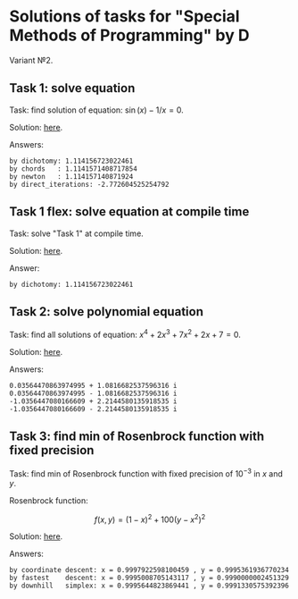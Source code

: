 # Solutions of tasks for "Special Methods of Programming" by D

Variant №2.


## Task 1: solve equation
Task: find solution of equation: $\sin(x) - 1/x = 0$.

Solution: [here](./task1_solve_equation/src/main.rs).

Answers:
```
by dichotomy: 1.114156723022461
by chords   : 1.1141571408717854
by newton   : 1.114157140871924
by direct_iterations: -2.772604525254792
```


## Task 1 flex: solve equation at compile time
Task: solve "Task 1" at compile time.

Solution: [here](./task1_solve_equation_at_compile_time/src/main.rs).

Answer:
```
by dichotomy: 1.114156723022461
```


## Task 2: solve polynomial equation
Task: find all solutions of equation: $x^4 + 2x^3 + 7x^2 + 2x + 7 = 0$.

Solution: [here](./task2_solve_polynomial_equation/src/main.rs).

Answers:
```
0.03564470863974995 + 1.0816682537596316 i
0.03564470863974995 - 1.0816682537596316 i
-1.0356447080166609 + 2.2144580135918535 i
-1.0356447080166609 - 2.2144580135918535 i
```


## Task 3: find min of Rosenbrock function with fixed precision
Task: find min of Rosenbrock function
with fixed precision of $10^{-3}$ in $x$ and $y$.

Rosenbrock function:

$$ f(x,y) = (1-x)^2 + 100 (y-x^2)^2 $$

Solution: [here](./task3_find_min_with_fixed_precision/src/main.rs).

Answers:
```
by coordinate descent: x = 0.9997922598100459 , y = 0.9995361936770234
by fastest    descent: x = 0.9995008705143117 , y = 0.9990000002451329
by downhill   simplex: x = 0.9995644823869441 , y = 0.9991330575392396
```

